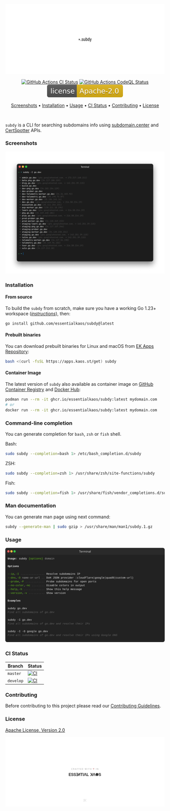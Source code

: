 <p align="center"><a href="#readme"><img src=".github/images/card.svg"/></a></p>

<p align="center">
  <a href="https://kaos.sh/w/subdy/ci"><img src="https://kaos.sh/w/subdy/ci.svg" alt="GitHub Actions CI Status" /></a>
  <a href="https://kaos.sh/w/subdy/codeql"><img src="https://kaos.sh/w/subdy/codeql.svg" alt="GitHub Actions CodeQL Status" /></a>
  <a href="#license"><img src=".github/images/license.svg"/></a>
</p>

<p align="center"><a href="#screenshots">Screenshots</a> • <a href="#installation">Installation</a> • <a href="#usage">Usage</a> • <a href="#ci-status">CI Status</a> • <a href="#contributing">Contributing</a> • <a href="#license">License</a></p>

<br/>

`subdy` is a CLI for searching subdomains info using [subdomain.center](https://www.subdomain.center) and [CertSpotter](https://sslmate.com/ct_search_api/) APIs.

### Screenshots

<p align="center">
  <img src=".github/images/subdy.png" alt="subdy preview">
</p>

### Installation

#### From source

To build the `subdy` from scratch, make sure you have a working Go 1.23+ workspace (_[instructions](https://go.dev/doc/install)_), then:

```bash
go install github.com/essentialkaos/subdy@latest
```

#### Prebuilt binaries

You can download prebuilt binaries for Linux and macOS from [EK Apps Repository](https://apps.kaos.st/subdy/latest):

```bash
bash <(curl -fsSL https://apps.kaos.st/get) subdy
```

#### Container Image

The latest version of `subdy` also available as container image on [GitHub Container Registry](https://kaos.sh/p/subdy) and [Docker Hub](https://kaos.sh/d/subdy):

```bash
podman run --rm -it ghcr.io/essentialkaos/subdy:latest mydomain.com
# or
docker run --rm -it ghcr.io/essentialkaos/subdy:latest mydomain.com
```

### Command-line completion

You can generate completion for `bash`, `zsh` or `fish` shell.

Bash:
```bash
sudo subdy --completion=bash 1> /etc/bash_completion.d/subdy
```

ZSH:
```bash
sudo subdy --completion=zsh 1> /usr/share/zsh/site-functions/subdy
```

Fish:
```bash
sudo subdy --completion=fish 1> /usr/share/fish/vendor_completions.d/subdy.fish
```

### Man documentation

You can generate man page using next command:

```bash
subdy --generate-man | sudo gzip > /usr/share/man/man1/subdy.1.gz
```

### Usage

<img src=".github/images/usage.svg" />

### CI Status

| Branch | Status |
|--------|----------|
| `master` | [![CI](https://kaos.sh/w/subdy/ci.svg?branch=master)](https://kaos.sh/w/subdy/ci?query=branch:master) |
| `develop` | [![CI](https://kaos.sh/w/subdy/ci.svg?branch=develop)](https://kaos.sh/w/subdy/ci?query=branch:develop) |

### Contributing

Before contributing to this project please read our [Contributing Guidelines](https://github.com/essentialkaos/contributing-guidelines#contributing-guidelines).

### License

[Apache License, Version 2.0](http://www.apache.org/licenses/LICENSE-2.0)

<p align="center"><a href="https://kaos.dev"><img src="https://raw.githubusercontent.com/essentialkaos/.github/refs/heads/master/images/ekgh.svg"/></a></p>
